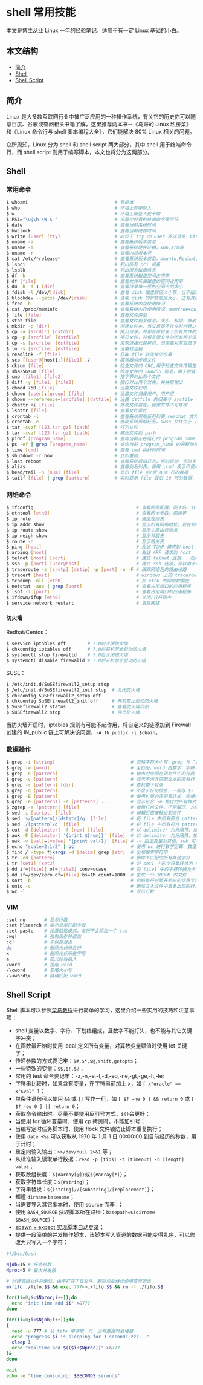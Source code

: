 # shell 常用技能

本文是博主从业 Linux 一年的经验笔记，适用于有一定 Linux 基础的小白。

## 本文结构

*	[简介](#overview)
*	[Shell](#shell)
*	[Shell Script](#shell_script)

<h2 id="overview">简介</h2>

Linux 是大多数互联网行业中被广泛应用的一种操作系统，有关它的历史你可以随意百度、谷歌或查阅相关书籍了解，这里推荐两本书--《鸟哥的 Linux 私房菜》和《Linux 命令行与 shell 脚本编程大全》，它们能解决 80% Linux 相关的问题。

众所周知，Linux 分为 shell 和 shell script 两大部分，其中 shell 用于终端命令行，而 shell script 则用于编写脚本，本文也将分为这两部分。

<h2 id="shell">Shell</h2>

### 常用命令

```bash
$ whoami                                # 我是谁
$ who                                   # 环境上有哪些人
$ w                                     # 环境上那些人在干啥
$ PS1="\u@\h \W $ "                     # 设置个好看的终端命令提示符
$ date                                  # 查看当前系统时间
$ hwclock                               # 查看当前硬件时间
$ write [user] [tty]                    # 向位于 tty 的 user 发送消息，Ctrl+D 结束
$ uname -a                              # 查看系统版本信息 
$ uname -m                              # 查看系统硬件环境，x86,arm等
$ uname -r                              # 查看内核版本号
$ cat /etc/*release*                    # 查看系统版本类型，Ubuntu,Redhat,Suse等
$ lspci                                 # 列出所有 pci 设备
$ lsblk                                 # 列出所有磁盘信息
$ df -h                                 # 查看系统磁盘空间占用率
$ df [file]                             # 查看文件所属磁盘的空间占用率
$ du -h -d 1 [dir]                      # 查看目录第一层的空间占用大小
$ fdisk -l /dev/[disk]                  # 查看 disk 磁盘扇区大小等，当不指定 disk 时，打印所有磁盘信息
$ blockdev --getss /dev/[disk]          # 读取 disk 的罗技扇区大小，还有其他的命令读取不同的属性
$ free -h                               # 查看系统内存使用情况
$ cat /proc/meminfo                     # 查看系统内存使用情况，memfree+buffers+cached是当前能用的最大内存
$ file [file]                           # 查看文件类型
$ stat file                             # 查看文件相关信息，大小、权限、修改时间等
$ mkdir -p [dir]                        # 创建文件夹，当父目录不存在时创建之，目标目录存在时不报错
$ cp -a [srcdir] [dstdir]               # 拷贝目录，并保有原目录下所有文件的所有相关信息
$ cp -p [srcfile] [dstfile]             # 拷贝文件，并保有源文件的所有相关信息
$ cp -s [srcfile] [dstfile]             # 用软连接代替拷贝，当需要对某目录下的所有文件设置软连接时比较方便
$ ln -s [srcfile] [dstfile]             # 设置软连接
$ readlink -f [file]                    # 获取 file 软连接的位置
$ scp [[user@]host1:][file1] ./         # 服务器间传递文件
$ cksum [file]                          # 检查文件的 CRC,用于检查文件传输是否出错
$ sha256sum [file]                      # 检查文件的 SHA256 信息，用于检查文件传输是否出错
$ cmp [file1] [file2]                   # 按字节对比两个文件
$ diff -y [file1] [file2]               # 按行对比两个文件，并并排输出
$ chmod 750 [file]                      # 设置文件权限
$ chown [user]:[group] [file]           # 设置文件归属用户、用户组
$ chown --reference=[srcfile] [dstfile] # 设置 dstfile 的归属与 srcfile 一样
$ chattr +i [file]                      # 修改文件属性，使得文件不可修改
$ lsattr [file]                         # 查看文件属性
$ crontab -l                            # 查看系统周期任务列表,readhat 文件位于 /var/spool/cron/user
$ crontab -e                            # 修改系统周期任务，suse 文件位于 /var/spool/cron/tabs/user
$ tar -cvzf [123.tar.gz] [path]         # 打包文件
$ tar -xvzf [123.tar.gz] [path]         # 解压文件到 path
$ pidof [program_name]                  # 查询当前正在运行的 program_name 的 pid，对 java 程序无效
$ ps -ef | grep [program_name]          # 查询当前 program_name 的进程快照,如 PID,启动时间,运行时间等
$ time [cmd]                            # 查看 cmd 执行的时间
$ shutdown -r now                       # 立即重启
$ last reboot                           # 查看系统启动日志，何时启动、何时关闭
$ alias                                 # 查看别名列表，使用 \cmd 表示不使用别名
$ head/tail -n [num] [file]             # 显示 file 前/后 num 行的数据
$ tailf [file] | grep [pattern]         # 实时显示 file 最后 10 行的数据，并过滤出符合条件的行
```

### 网络命令

```bash
$ ifconfig                                      # 查看网络配置，网卡名、IP、网络掩码等
$ ethtool [eth0]                                # 查看网卡参数，网速等
$ ip rule                                       # 路由规则表
$ ip addr show                                  # 显示所有网络地址，现在倾向于使用其代替 ifconfig
$ ip route show                                 # 显示主路由表信息
$ ip neigh show                                 # 显示邻居表
$ route -n                                      # 显示路由表
$ ping [host]                                   # 发送 TCMP 请求到 host
$ arping [host]                                 # 发送 ARP 请求到 host
$ telnet [host] [port]                          # 建立 telnet 连接，一般用于测试目标主机端口是否畅通
$ ssh -p [port] [user@host]                     # 建立 ssh 连接，可以用于测试目标主机端口是否畅通
$ traceroute -s [srctp] [dstip] -p [port] -n -F # 跟踪网络包的路由线路
$ tracert [host]                                # windows 上的 traceroute 命令
$ tcpdump -nli [eth0]                           # 抓 eth0 的网络数据包
$ netstat -anp | grep [port]                    # 查看占用端口的应用程序
$ lsof -i:[port]                                # 查看占用端口的应用程序
$ ifdown/ifup [eth0]                            # 关闭/打开网卡
$ service network restart                       # 重启网络
```

#### 防火墙

Redhat/Centos：

```bash
$ service iptables off        # 7.0前关闭防火墙
$ chkconfig iptables off      # 7.0前开机禁止启动防火墙
$ systemctl stop firewalld    # 7.0后关闭防火墙
$ systemctl disable firewalld # 7.0后开机禁止启动防火墙
```

SUSE：

```bash
$ /etc/init.d/SuSEfirewall2_setup stop
$ /etc/init.d/SuSEfirewall2_init stop  # 关闭防火墙
$ chkconfig SuSEfirewall2_setup off
$ chkconfig SuSEfirewall2_init off     # 开机禁止启动防火墙
$ SuSEfirewall2 status                 # 查看防火墙状态
$ SuSEfirewall2 stop                   # 停止防火墙
```

当防火墙开启时，iptables 规则有可能不起作用，将自定义的链添加到 Firewall 创建的 IN_public 链上可解决该问题，`-A IN_public -j $chain`。

### 数据操作

```bash
$ grep -i [string]                            # 忽略字符大小写，grep 与 ^$ 合用超好用
$ grep -w [word]                              # 全匹配，word 由数字、字符、下划线组成
$ grep -n [pattern]                           # 输出对应项在源文件中的行数
$ grep -v [pattern]                           # 显示不包含匹配文本的所有行
$ grep -r [pattern] [dir]                     # 查找整个目录
$ grep -q [pattern]                           # 不显示任何信息，一般与 $? 在脚本里合用
$ grep -E [pattern]                           # 使用扩展的正则表达式，会慢一点
$ grep -e [pattern1] -e [pattern2] ...        # 显示符合 -e 指定的所有样式的行
$ zgrep -a [pattern] [file]                   # 搜索打包文件，不用解压，方便
$ sed -i [script] [file]                      # 编辑后直接输出到文件
$ sed 's/[pattern]/[dststr]/g' [file]         # 将 file 中所有符合 pattern 的字符串替换为 dststr
$ sed '/[pattern]/d' [file]                   # 将 file 中所有符合 pattern 的字符串删除
$ cut -d [delimiter] -f [num] [file]          # 以 delimiter 为分隔符，按行分割 file，输出第 num 个字段
$ awk -F [delimiter] '{print $[num]}' [file]  # 以 delimiter 为分隔符，按行分割 file，输出第 num 个字段
$ awk -v [val]=[value] '{print val+1}' [file] # -v 指定变量及其值，awk 可用于简单的数学运算、数值比较
$ echo "scale=2;1/2" | bc                     # 使用 bc 进行数学运算、数值比较，scale 用于指定精度，比较正确时返回 1
$ find / -type f|xargs -d [delim] grep [str]  # 全局搜索字符串
$ tr -cd [pattern]                            # 删除不匹配的所有其他字符
$ tr [set1] [set2]                            # 将 set1 中的字符集转换为 set2 中的字符集,经常用于字符转换,如等号转空格
$ dd if=[file1] of=[file2] conv=ucase         # 将 file1 中的字符转换为大写并输出到 file2
$ dd if=/dev/zero of=[file] bs=1M count=1000  # 生成一个 1000M 的文件
$ sort -b                                     # 忽略每行前面开始出的空格字符，以行为单位进行排序
$ uniq -c                                     # 删除文本文件中重复出现的行，并显示该行重复出现的次数，常与 sort 合用
$ wc -l                                       # 显示行数
```

### VIM

```bash
:set nu       # 显示行数
:set hlsearch # 高亮显示匹配字段
:set paste    # 设置粘贴模式，每行不会添加一个 tab 
:wq!          # 强制保存并退出
:q!           # 不保存退出
dd            # 删除光标所在行
x             # 删除光标所在字符
a             # 在光标后插入
/word         # 搜索 word
/\cword       # 忽略大小写
/\<word\>     # 精确匹配 word
```

<h2 id="shell_script">Shell Script</h2>

Shell 脚本可以参照[菜鸟教程](http://www.runoob.com/linux/linux-shell.html)进行简单的学习，这里介绍一些实用的技巧和注意事项：

* shell 变量以数字、字符、下划线组成，且数字不能打头，也不能与其它关键字冲突；
* 在函数最开始时使用 local 定义所有变量，对算数变量赋值时使用 let 关键字；
* 传递参数的方式要记牢：`$#,$*,$@,shift,getopts`；
* 一些特殊的变量：`$$,$!,$?`；
* 常用的 test 命令要记牢：-z,-n,-e,-f,-d,-eq,-ne,-gt,-ge,-lt,-le;
* 字符串比较时，如果含有变量，在字符串前加上 x，如 `[ x"oracle" == x"$val" ]`；
* 单条件语句可以使用 `&&` 或 `||` 写作一行，如 `[ $? -ne 0 ] && return 0` 或 `[ $? -eq 0 ] || return 0`；
* 获取命令输出时。尽量不要使用反引号方式，`$()`会更好；
* 当使用 for 循环变量时、使用 cp 拷贝时，不能加引号；
* 当编写定时任务脚本时，使用 flock 文件锁防止脚本重复执行；
* 使用 `date +%s` 可以获取从 1970 年 1 月 1 日 00:00:00 到目前经历的秒数，用于计时；
* 重定向输入输出：`>>/dev/null 2>&1` 等；
* 从标准输入读取单行数据：`read -p [tips] -t [timeout] -n [length] value`；
* 获取数组长度：`${#array[@]}`或`${#array[*]}`；
* 获取字符串长度：`${#string}`；
* 字符串替换：`${[string]//[substring]/[replacement]}`；
* 知道 `dirname`,`basename`；
* 当需要导入其它脚本时，使用 source 而非 \.；
* 使用 `BASH_SOURCE` 获取脚本所在路径：`basepath=$(dirname $BASH_SOURCE)`；
* [spawn + expect 实现脚本自动登录](https://www.cnblogs.com/lzrabbit/p/4298794.html)；
* 提供一段简单的并发操作脚本，该脚本写入管道的数据可能变得乱序，可以修改为只写入一个字符：

```bash
#!/bin/bash

Njob=15 # 任务总数
Nproc=5 # 最大并发数

# 创建管道文件并删除，由于打开了该文件，删除后能继续使用直至退出
mkfifo ./fifo.$$ && exec 777<>./fifo.$$ && rm -f ./fifo.$$

for((i=0;i<$Nproc;i++));do
  echo "init time add $i" >&777
done

for((i=0;i<$Njob;i++));do
{
  read -u 777 # 从 fifo 中读取一行，没有数据时会堵塞
  echo "progress $i is sleeping for 3 seconds zzz..."
  sleep 3
  echo "realtime add $(($i+$Nproc))" >&777
}&
done

wait
echo -e "time consuming: $SECONDS seconds"
```